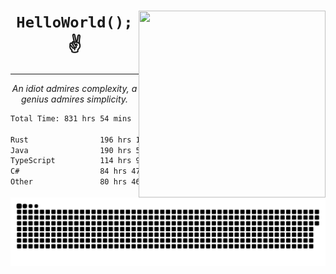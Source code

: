 <div text-align="center">
    <img src="https://i.imgur.com/h1q15Kt.gife" align="right" width="299" height="299">
    <h1 align="center"><code>HelloWorld();</code> ✌️</h1>
    <hr>
    <p align="center"><i>An idiot admires complexity, a genius admires simplicity.</i></p>
</div>

<!--START_SECTION:waka-->

```txt
Total Time: 831 hrs 54 mins

Rust                196 hrs 10 mins █████▒░░░░░░░░░░░░░░░░░░░   21.50 %
Java                190 hrs 56 mins █████▒░░░░░░░░░░░░░░░░░░░   20.92 %
TypeScript          114 hrs 9 mins  ███░░░░░░░░░░░░░░░░░░░░░░   12.51 %
C#                  84 hrs 47 mins  ██▒░░░░░░░░░░░░░░░░░░░░░░   09.29 %
Other               80 hrs 46 mins  ██▒░░░░░░░░░░░░░░░░░░░░░░   08.85 %
```

<!--END_SECTION:waka-->

<picture>
  <source media="(prefers-color-scheme: dark)" srcset="https://raw.githubusercontent.com/Somfic/Somfic/main/github-contribution-grid-snake-dark.svg">
  <source media="(prefers-color-scheme: light)" srcset="https://raw.githubusercontent.com/Somfic/Somfic/main/github-contribution-grid-snake.svg">
  <img alt="github contribution grid snake animation" src="https://raw.githubusercontent.com/Somfic/Somfic/main/github-contribution-grid-snake.svg">
</picture>
